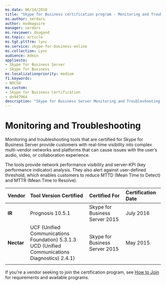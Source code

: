 ```yaml
---
ms.date: 06/14/2018
title: "Skype for Business certification program - Monitoring and Troubleshooting"
ms.author: serdars
author: msdmaguire
manager: serdars
ms.reviewer: dougand
ms.topic: article
ms.tgt.pltfrm: lync
ms.service: skype-for-business-online
ms.collection: Lync
audience: Admin
appliesto:
- Skype for Business Server
- Skype for Business 
ms.localizationpriority: medium
f1.keywords:
- NOCSH
ms.custom:
- Skype for Business Certification
- dn947964
description: "Skype for Business Server Monitoring and Troubleshooting tools provides real-time visibility into complex multi-vendor networks and platforms that can cause issues with the user’s audio, video, or collaboration experience."
---
```


# Monitoring and Troubleshooting
Monitoring and troubleshooting tools that are certified for Skype for Business Server provide customers with real-time visibility into complex multi-vendor networks and platforms that can cause issues with the user’s audio, video, or collaboration experience. 

The tools provide network performance visibility and server-KPI (key performance indicator) analysis. They also alert against user-defined threshold, which enables customers to reduce MTTD (Mean Time to Detect) and MTTR (Mean Time to Resolve).


|Vendor  |Tool Version Certified |Certified For |Certification Date  |
|:---  |:--- |:--- |:--- |
|**IR** |Prognosis 10.5.1 | Skype for Business Server 2015|July 2016|
|**Nectar**|UCF (Unified Communications Foundation) 5.3.1.3 <br>UCD (Unified Communications Diagnostics) 2.4.1)|Skype for Business Server 2015|May 2015 |
|     |         |         |         |


If you're a vendor seeking to join the certification program, see [How to Join](how-to-join.md) for requirements and available programs.


